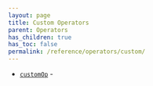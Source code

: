 ```yaml
---
layout: page
title: Custom Operators
parent: Operators
has_children: true
has_toc: false
permalink: /reference/operators/custom/
---
```


* [`customOp`](customOp/) -
